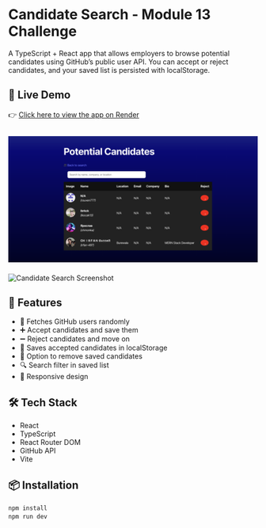 # Candidate Search - Module 13 Challenge

A TypeScript + React app that allows employers to browse potential candidates using GitHub’s public user API. You can accept or reject candidates, and your saved list is persisted with localStorage.

## 🚀 Live Demo

👉 [Click here to view the app on Render](https://your-app-name.onrender.com)

## ![alt text](image.png)

![Candidate Search Screenshot](./screenshot.png)

## 🧠 Features

- 🔎 Fetches GitHub users randomly
- ➕ Accept candidates and save them
- ➖ Reject candidates and move on
- 💾 Saves accepted candidates in localStorage
- 🧹 Option to remove saved candidates
- 🔍 Search filter in saved list
- 📱 Responsive design

## 🛠 Tech Stack

- React
- TypeScript
- React Router DOM
- GitHub API
- Vite

## 📦 Installation

```bash
npm install
npm run dev